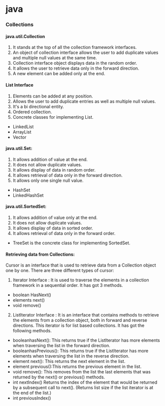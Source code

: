 # java


### Collections

#### java.util.Collection
1. It stands at the top of all the collection framework interfaces.
2. An object of collection interface allows the user to add duplicate values and multiple null values at the same time.
3. Collection interface object displays data in the random order.
4. It allows the user to retrieve data only in the forward direction.
5. A new element can be added only at the end.

#### List Interface
1. Elements can be added at any position.
2. Allows the user to add duplicate entries as well as multiple null values.
3. It's a bi directional entity.
4. Ordered collection.
5. Concrete classes for implementing List.
-   LinkedList
-   ArrayList
-    Vector

#### java.util.Set:
1. It allows addition of value at the end.
2. It does not allow duplicate values.
3. It allows display of data in random order.
4. It allows retrieval of data only in the forward direction.
5. It allows only one single null value.
- HashSet
- LinkedHashSet

#### java.util.SortedSet:
1. It allows addition of value only at the end.
2. It does not allow duplicate values.
3. It allows display of data in sorted order.
4. It allows retrieval of data only in the forward order.
- TreeSet is the concrete class for implementing SortedSet.

#### Retrieving data from Collections:
Cursor is an interface that is used to retrieve data from a Collection object one by one. There are three different types of cursor:

1. Iterator Interface : It is used to traverse the elements in a collection framework in a sequential order. It has got 3 methods.
- boolean HasNext()
- elements next()
- void remove()

2. ListIterator Interface : It is an interface that contains methods to retrieve the elements from a collection object, both in forward and reverse directions. This iterator is for list based collections. It has got the following methods. 
-  booleanhasNext(): This returns true if the ListIterator has more elements when traversing the list in the forward direction.
-  booleanhasPrevious(): This returns true if the ListIterator has more elements when traversing the list in the reverse direction.
-  element next(): This returns the next element in the list.
-  element previous():This returns the previous element in the list.
-  void remove(): This removes from the list the last elements that was returned by the next() or previous() methods.
-  int nextIndex() Returns the index of the element that would be returned by a subsequent call to next(). (Returns list size if the list iterator is at the end of the list.)
-  int previousIndex() 
